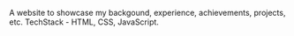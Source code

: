A website to showcase my backgound, experience, achievements, projects, etc. 
TechStack - HTML, CSS, JavaScript. 
